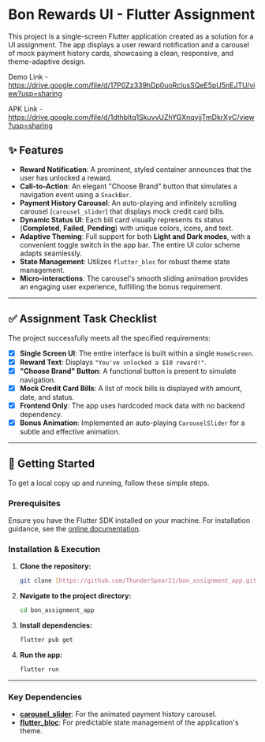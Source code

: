 # Bon Rewards UI - Flutter Assignment

This project is a single-screen Flutter application created as a solution for a UI assignment. The app displays a user reward notification and a carousel of mock payment history cards, showcasing a clean, responsive, and theme-adaptive design.

Demo Link - https://drive.google.com/file/d/17P0Zz339hDp0uoRclusSQeE5pU5nEJTU/view?usp=sharing

APK Link - https://drive.google.com/file/d/1dthbltq1SkuvvUZhYGXnqvjjTmDkrXyC/view?usp=sharing

## ✨ Features

* **Reward Notification**: A prominent, styled container announces that the user has unlocked a reward.
* **Call-to-Action**: An elegant "Choose Brand" button that simulates a navigation event using a `SnackBar`.
* **Payment History Carousel**: An auto-playing and infinitely scrolling carousel (`carousel_slider`) that displays mock credit card bills.
* **Dynamic Status UI**: Each bill card visually represents its status (**Completed**, **Failed**, **Pending**) with unique colors, icons, and text.
* **Adaptive Theming**: Full support for both **Light and Dark modes**, with a convenient toggle switch in the app bar. The entire UI color scheme adapts seamlessly.
* **State Management**: Utilizes `flutter_bloc` for robust theme state management.
* **Micro-interactions**: The carousel's smooth sliding animation provides an engaging user experience, fulfilling the bonus requirement.

***

## ✅ Assignment Task Checklist

The project successfully meets all the specified requirements:

-   [x] **Single Screen UI**: The entire interface is built within a single `HomeScreen`.
-   [x] **Reward Text**: Displays `"You've unlocked a $10 reward!"`.
-   [x] **"Choose Brand" Button**: A functional button is present to simulate navigation.
-   [x] **Mock Credit Card Bills**: A list of mock bills is displayed with amount, date, and status.
-   [x] **Frontend Only**: The app uses hardcoded mock data with no backend dependency.
-   [x] **Bonus Animation**: Implemented an auto-playing `CarouselSlider` for a subtle and effective animation.

***

## 🚀 Getting Started

To get a local copy up and running, follow these simple steps.

### Prerequisites

Ensure you have the Flutter SDK installed on your machine. For installation guidance, see the [online documentation](https://docs.flutter.dev/).

### Installation & Execution

1.  **Clone the repository:**
    ```sh
    git clone [https://github.com/ThunderSpear21/bon_assignment_app.git](https://github.com/ThunderSpear21/bon_assignment_app.git)
    ```
2.  **Navigate to the project directory:**
    ```sh
    cd bon_assignment_app
    ```
3.  **Install dependencies:**
    ```sh
    flutter pub get
    ```
4.  **Run the app:**
    ```sh
    flutter run
    ```

***


### Key Dependencies

* [**carousel\_slider**](https://pub.dev/packages/carousel_slider): For the animated payment history carousel.
* [**flutter\_bloc**](https://pub.dev/packages/flutter_bloc): For predictable state management of the application's theme.

